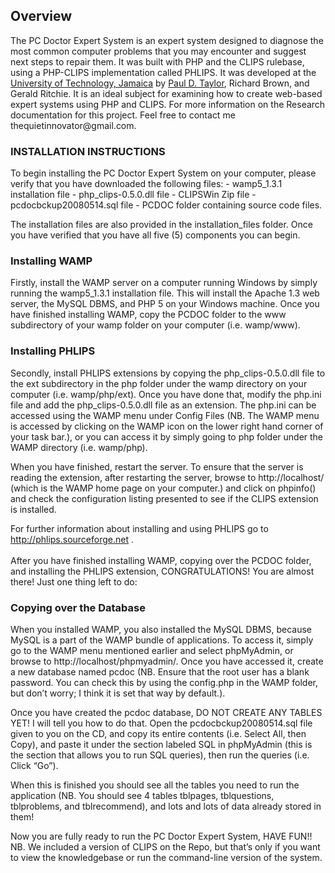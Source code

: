 <h2>Overview</h2>
The PC Doctor Expert System is an expert system designed to diagnose the most common computer problems that you may encounter and suggest next steps to repair them. It was built with PHP and the CLIPS rulebase, using a PHP-CLIPS implementation called PHLIPS. It was developed at the <a href='http://www.utech.edu.jm/' target='_blank'>University of Technology, Jamaica</a> by <a href='www.thequietinnovator.com'>Paul D. Taylor</a>, Richard Brown, and Gerald Ritchie. It is an ideal subject for examining how to create web-based expert systems using PHP and CLIPS. For more information on the Research documentation for this project. Feel free to contact me thequietinnovator@gmail.com.

<h3>INSTALLATION INSTRUCTIONS</h3>
To begin installing the PC Doctor Expert System on your computer, please verify
that you have downloaded the following files:
- wamp5_1.3.1 installation file
- php_clips-0.5.0.dll file
- CLIPSWin Zip file
- pcdocbckup20080514.sql file
- PCDOC folder containing source code files.
<p>The installation files are also provided in the installation_files folder. Once you have verified that you have all five (5) components you can begin.</p>

<h3>Installing WAMP</h3>
Firstly, install the WAMP server on a computer running Windows by simply
running the wamp5_1.3.1 installation file. This will install the Apache 1.3 web
server, the MySQL DBMS, and PHP 5 on your Windows machine.
Once you have finished installing WAMP, copy the PCDOC folder to the www
subdirectory of your wamp folder on your computer (i.e. wamp/www).

<h3>Installing PHLIPS</h3>
Secondly, install PHLIPS extensions by copying the php_clips-0.5.0.dll file to
the ext subdirectory in the php folder under the wamp directory on your
computer (i.e. wamp/php/ext). Once you have done that, modify the php.ini file and add the php_clips-0.5.0.dll file as an extension. The php.ini can be accessed using the WAMP menu under
Config Files (NB. The WAMP menu is accessed by clicking on the WAMP icon
on the lower right hand corner of your task bar.), or you can access it by simply
going to php folder under the WAMP directory (i.e. wamp/php). 

When you have finished, restart the server. To ensure that the server is reading
the extension, after restarting the server, browse to http://localhost/ (which is the
WAMP home page on your computer.) and click on phpinfo() and check the
configuration listing presented to see if the CLIPS extension is installed. 

For further information about installing and using PHLIPS go to
http://phlips.sourceforge.net .
<br/><br/>After you have finished installing WAMP, copying over the PCDOC folder, and
installing the PHLIPS extension, CONGRATULATIONS! You are almost there!
Just one thing left to do:

<h3>Copying over the Database</h3>
When you installed WAMP, you also installed the MySQL DBMS, because
MySQL is a part of the WAMP bundle of applications. To access it, simply go to
the WAMP menu mentioned earlier and select phpMyAdmin, or browse to
http://localhost/phpmyadmin/. Once you have accessed it, create a new
database named pcdoc (NB. Ensure that the root user has a blank password.
You can check this by using the config.php in the WAMP folder, but don’t worry;
I think it is set that way by default.).

Once you have created the pcdoc database, DO NOT CREATE ANY TABLES
YET! I will tell you how to do that. Open the pcdocbckup20080514.sql file given
to you on the CD, and copy its entire contents (i.e. Select All, then Copy), and
paste it under the section labeled SQL in phpMyAdmin (this is the section that
allows you to run SQL queries), then run the queries (i.e. Click “Go”).

When this is finished you should see all the tables you need to run the
application (NB. You should see 4 tables tblpages, tblquestions, tblproblems,
and tblrecommend), and lots and lots of data already stored in them!

Now you are fully ready to run the PC Doctor Expert System, HAVE FUN!!
NB. We included a version of CLIPS on the Repo, but that’s only if you want to
view the knowledgebase or run the command-line version of the system.
